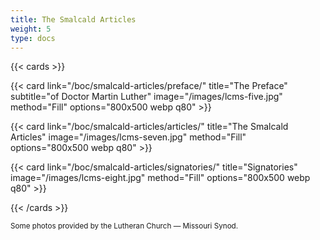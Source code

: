 ```yaml
---
title: The Smalcald Articles
weight: 5
type: docs
---
```


{{< cards >}}

  {{< card link="/boc/smalcald-articles/preface/" title="The Preface" subtitle="of Doctor Martin Luther" image="/images/lcms-five.jpg" method="Fill" options="800x500 webp q80" >}}

  {{< card link="/boc/smalcald-articles/articles/" title="The Smalcald Articles" image="/images/lcms-seven.jpg" method="Fill" options="800x500 webp q80" >}}

  {{< card link="/boc/smalcald-articles/signatories/" title="Signatories" image="/images/lcms-eight.jpg" method="Fill" options="800x500 webp q80" >}}
  
{{< /cards >}}

<small>Some photos provided by the Lutheran Church — Missouri Synod.</small>